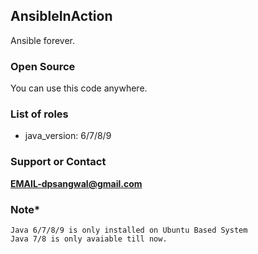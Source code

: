## AnsibleInAction
Ansible forever.

### Open Source
You can use this code anywhere.

### List of roles
* java_version: 6/7/8/9

### Support or Contact
**EMAIL-dpsangwal@gmail.com**

### Note*
```
Java 6/7/8/9 is only installed on Ubuntu Based System
Java 7/8 is only avaiable till now.
```
